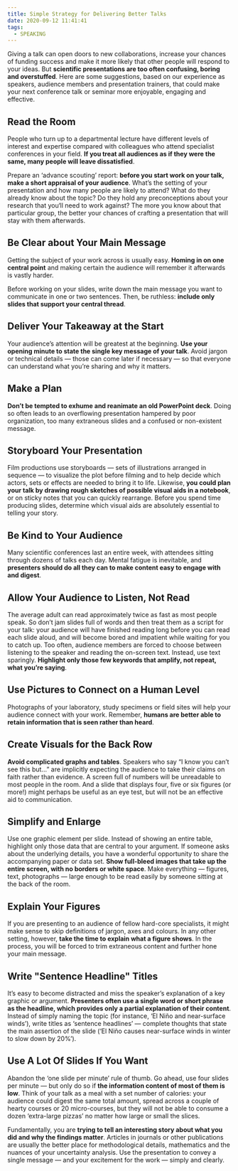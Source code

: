```yaml
---
title: Simple Strategy for Delivering Better Talks
date: 2020-09-12 11:41:41
tags:
  - SPEAKING
---
```

Giving a talk can open doors to new collaborations, increase your chances of funding success and make it more likely that other people will respond to your ideas. But **scientific presentations are too often confusing, boring and overstuffed**. Here are some suggestions, based on our experience as speakers, audience members and presentation trainers, that could make your next conference talk or seminar more enjoyable, engaging and effective.

## Read the Room
People who turn up to a departmental lecture have different levels of interest and expertise compared with colleagues who attend specialist conferences in your field. **If you treat all audiences as if they were the same, many people will leave dissatisfied**.

Prepare an ‘advance scouting’ report: **before you start work on your talk, make a short appraisal of your audience**. What’s the setting of your presentation and how many people are likely to attend? What do they already know about the topic? Do they hold any preconceptions about your research that you‘ll need to work against? The more you know about that particular group, the better your chances of crafting a presentation that will stay with them afterwards.

## Be Clear about Your Main Message
Getting the subject of your work across is usually easy. **Homing in on one central point** and making certain the audience will remember it afterwards is vastly harder.

Before working on your slides, write down the main message you want to communicate in one or two sentences. Then, be ruthless: **include only slides that support your central thread**.
<!--more-->

## Deliver Your Takeaway at the Start
Your audience’s attention will be greatest at the beginning. **Use your opening minute to state the single key message of your talk**. Avoid jargon or technical details — those can come later if necessary — so that everyone can understand what you’re sharing and why it matters.

## Make a Plan
**Don’t be tempted to exhume and reanimate an old PowerPoint deck**. Doing so often leads to an overflowing presentation hampered by poor organization, too many extraneous slides and a confused or non-existent message.

## Storyboard Your Presentation
Film productions use storyboards — sets of illustrations arranged in sequence — to visualize the plot before filming and to help decide which actors, sets or effects are needed to bring it to life. Likewise, **you could plan your talk by drawing rough sketches of possible visual aids in a notebook**, or on sticky notes that you can quickly rearrange. Before you spend time producing slides, determine which visual aids are absolutely essential to telling your story.

## Be Kind to Your Audience
Many scientific conferences last an entire week, with attendees sitting through dozens of talks each day. Mental fatigue is inevitable, and **presenters should do all they can to make content easy to engage with and digest**.

## Allow Your Audience to Listen, Not Read
The average adult can read approximately twice as fast as most people speak. So don’t jam slides full of words and then treat them as a script for your talk: your audience will have finished reading long before you can read each slide aloud, and will become bored and impatient while waiting for you to catch up. Too often, audience members are forced to choose between listening to the speaker and reading the on-screen text. Instead, use text sparingly. **Highlight only those few keywords that amplify, not repeat, what you’re saying**.

## Use Pictures to Connect on a Human Level
Photographs of your laboratory, study specimens or field sites will help your audience connect with your work. Remember, **humans are better able to retain information that is seen rather than heard**.

## Create Visuals for the Back Row
**Avoid complicated graphs and tables**. Speakers who say “I know you can’t see this but...” are implicitly expecting the audience to take their claims on faith rather than evidence. A screen full of numbers will be unreadable to most people in the room. And a slide that displays four, five or six figures (or more!) might perhaps be useful as an eye test, but will not be an effective aid to communication.

## Simplify and Enlarge
Use one graphic element per slide. Instead of showing an entire table, highlight only those data that are central to your argument. If someone asks about the underlying details, you have a wonderful opportunity to share the accompanying paper or data set. **Show full-bleed images that take up the entire screen, with no borders or white space**. Make everything — figures, text, photographs — large enough to be read easily by someone sitting at the back of the room.

## Explain Your Figures
If you are presenting to an audience of fellow hard-core specialists, it might make sense to skip definitions of jargon, axes and colours. In any other setting, however, **take the time to explain what a figure shows**. In the process, you will be forced to trim extraneous content and further hone your main message.

## Write "Sentence Headline" Titles
It’s easy to become distracted and miss the speaker’s explanation of a key graphic or argument. **Presenters often use a single word or short phrase as the headline, which provides only a partial explanation of their content**. Instead of simply naming the topic (for instance, ‘El Niño and near-surface winds’), write titles as ‘sentence headlines’ — complete thoughts that state the main assertion of the slide (‘El Niño causes near-surface winds in winter to slow down by 20%’).

## Use A Lot Of Slides If You Want
Abandon the ‘one slide per minute’ rule of thumb. Go ahead, use four slides per minute — but only do so if **the information content of most of them is low**. Think of your talk as a meal with a set number of calories: your audience could digest the same total amount, spread across a couple of hearty courses or 20 micro-courses, but they will not be able to consume a dozen ‘extra-large pizzas’ no matter how large or small the slices.

Fundamentally, you are **trying to tell an interesting story about what you did and why the findings matter**. Articles in journals or other publications are usually the better place for methodological details, mathematics and the nuances of your uncertainty analysis. Use the presentation to convey a single message — and your excitement for the work — simply and clearly.
